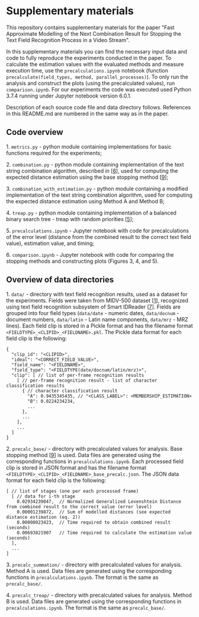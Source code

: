 # Supplementary materials

This repository contains supplementary materials for the paper "Fast Approximate Modelling of the Next Combination Result for Stopping the Text Field Recognition Process in a Video Stream".

In this supplementary materials you can find the necessary input data and code to fully reproduce the experiments conducted in the paper. To calculate the estimation values with the evaluated methods and measure execution time, use the `precalculations.ipynb` notebook (function `precalculate(field_types, method, parallel_processes)`). To only run the analysis and construct the plots (using the precalculated values), run `comparison.ipynb`. For our experiments the code was executed used Python 3.7.4 running under Jupyter notebook version 6.0.1.

Description of each source code file and data directory follows. References in this README.md are numbered in the same way as in the paper.


## Code overview

1\. `metrics.py` - python module containing implementations for basic functions required for the experiments;

2\. `combination.py` - python module containing implementation of the text string combination algorithm, described in [[6](https://mmp.susu.ru/article/en/578)], used for computing the expected distance estimation using the base stopping method [[9](https://arxiv.org/abs/1910.04107)];

3\. `combination_with_estimation.py` - python module containing a modified implementation of the text string combination algorithm, used for computing the expected distance estimation using Method A and Method B;

4\. `treap.py` - python module containing implementation of a balanced binary search tree - treap with random priorities [[5](http://doi.acm.org/10.1145/277651.277660)];

5\. `precalculations.ipynb` - Jupyter notebook with code for precalculations of the error level (distance from the combined result to the correct text field value), estimation value, and timing;

6\. `comparison.ipynb` - Jupyter notebook with code for comparing the stopping methods and constructing plots (Figures 3, 4, and 5).


## Overview of data directories

1\. `data/` - directory with text field recognition results, used as a dataset for the experiments. Fields were taken from MIDV-500 dataset [[1](https://arxiv.org/abs/1807.05786)], recognized using text field recognition subsystem of Smart IDReader [[7](https://doi.org/10.1109/ICDAR.2017.347)]. Fields are grouped into four field types (`data/date` - numeric dates, `data/docnum` - document numbers, `data/latin` - Latin name components, `data/mrz` - MRZ lines). Each field clip is stored in a Pickle format and has the filename format `<FIELDTYPE>_<CLIPID>_<FIELDNAME>.pkl`. 
  The Pickle data format for each field clip is the following:
  ```
  {
    "clip_id": "<CLIPID>",
    "ideal": "<CORRECT_FIELD_VALUE>",
    "field_name": "<FIELDNAME>",
    "field_type": "<FIELDTYPE(date/docnum/latin/mrz)>",
    "clip": [ // list of per-frame recognition results
      [ // per-frame recognition result - list of character classification results
        { // character classification result
          "A": 0.9435345435, // "<CLASS_LABEL>": <MEMBERSHIP_ESTIMATION>
          "B": 0.0224234234,
          ...
        },
        ...
      ],
      ...
    ]
  }
  ```
2\. `precalc_base/` - directory with precalculated values for analysis. Base stopping method [[9](https://arxiv.org/abs/1910.04107)] is used. Data files are generated using the corresponding functions in `precalculations.ipynb`. Each processed field clip is stored in JSON format and has the filename format `<FIELDTYPE>_<CLIPID>_<FIELDNAME>_base_precalc.json`. 
  The JSON data format for each field clip is the following:
  ```
  [ // list of stages (one per each processed frame)
    [ // data for i-th stage
      0.02934239847,  // Normalized Generalized Levenshtein Distance from combined result to the correct value (error level)
      0.00001239872,  // Sum of modelled distances (see expected distance estimation (eq. 2))
      0.00000023423,  // Time required to obtain combined result (seconds)
      0.00693821907   // Time required to calculate the estimation value (seconds)
    ],
    ...
  ]
  ```

3\. `precalc_summation/` - directory with precalculated values for analysis. Method A is used. Data files are generated using the corresponding functions in `precalculations.ipynb`. The format is the same as `precalc_base/`.

4\. `precalc_treap/` - directory with precalculated values for analysis. Method B is used. Data files are generated using the corresponding functions in `precalculations.ipynb`. The format is the same as `precalc_base/`.